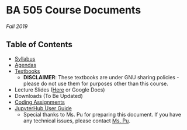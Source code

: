 # BA 505 Course Documents
_Fall 2019_

## Table of Contents
+ [Syllabus](https://github.com/DrJieTao/ba505-docs/blob/master/syllabus.md)
+ [Agendas](https://github.com/DrJieTao/ba505-docs/tree/master/Agendas)
+ [Textbooks](https://github.com/DrJieTao/ba505-docs/tree/master/textbooks)
  + __DISCLAIMER__: These textbooks are under GNU sharing policies - please do not use them for purposes other than this course.
+ Lecture Slides ([Here](https://github.com/DrJieTao/ba505-docs/tree/master/slides) or Google Docs)
+ Downloads (To Be Updated)
+ [Coding Assignments](https://github.com/DrJieTao/ba505-docs/tree/master/coding_assignments)
+ [JupyterHub User Guide](https://github.com/DrJieTao/ba545-docs/blob/master/1_28_2019%20JupyterHub-Guide.pdf)
  + Special thanks to Ms. Pu for preparing this document. If you have any technical issues, please contact [Ms. Pu](mailto:yue.pu@fairfield.edu).

